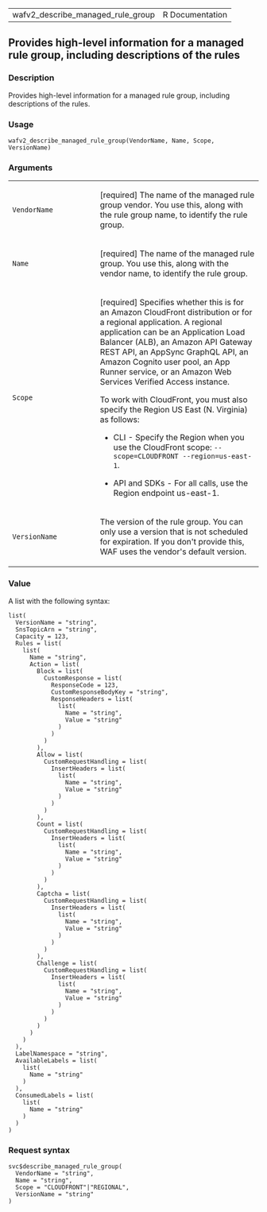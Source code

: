 <table style="width: 100%;">
<tbody>
<tr class="odd">
<td>wafv2_describe_managed_rule_group</td>
<td style="text-align: right;">R Documentation</td>
</tr>
</tbody>
</table>

## Provides high-level information for a managed rule group, including descriptions of the rules

### Description

Provides high-level information for a managed rule group, including
descriptions of the rules.

### Usage

    wafv2_describe_managed_rule_group(VendorName, Name, Scope, VersionName)

### Arguments

<table>
<colgroup>
<col style="width: 35%" />
<col style="width: 65%" />
</colgroup>
<tbody>
<tr class="odd">
<td><code
id="wafv2_describe_managed_rule_group_:_VendorName">VendorName</code></td>
<td><p>[required] The name of the managed rule group vendor. You use
this, along with the rule group name, to identify the rule
group.</p></td>
</tr>
<tr class="even">
<td><code id="wafv2_describe_managed_rule_group_:_Name">Name</code></td>
<td><p>[required] The name of the managed rule group. You use this,
along with the vendor name, to identify the rule group.</p></td>
</tr>
<tr class="odd">
<td><code
id="wafv2_describe_managed_rule_group_:_Scope">Scope</code></td>
<td><p>[required] Specifies whether this is for an Amazon CloudFront
distribution or for a regional application. A regional application can
be an Application Load Balancer (ALB), an Amazon API Gateway REST API,
an AppSync GraphQL API, an Amazon Cognito user pool, an App Runner
service, or an Amazon Web Services Verified Access instance.</p>
<p>To work with CloudFront, you must also specify the Region US East (N.
Virginia) as follows:</p>
<ul>
<li><p>CLI - Specify the Region when you use the CloudFront scope:
<code>--scope=CLOUDFRONT --region=us-east-1</code>.</p></li>
<li><p>API and SDKs - For all calls, use the Region endpoint
us-east-1.</p></li>
</ul></td>
</tr>
<tr class="even">
<td><code
id="wafv2_describe_managed_rule_group_:_VersionName">VersionName</code></td>
<td><p>The version of the rule group. You can only use a version that is
not scheduled for expiration. If you don't provide this, WAF uses the
vendor's default version.</p></td>
</tr>
</tbody>
</table>

### Value

A list with the following syntax:

    list(
      VersionName = "string",
      SnsTopicArn = "string",
      Capacity = 123,
      Rules = list(
        list(
          Name = "string",
          Action = list(
            Block = list(
              CustomResponse = list(
                ResponseCode = 123,
                CustomResponseBodyKey = "string",
                ResponseHeaders = list(
                  list(
                    Name = "string",
                    Value = "string"
                  )
                )
              )
            ),
            Allow = list(
              CustomRequestHandling = list(
                InsertHeaders = list(
                  list(
                    Name = "string",
                    Value = "string"
                  )
                )
              )
            ),
            Count = list(
              CustomRequestHandling = list(
                InsertHeaders = list(
                  list(
                    Name = "string",
                    Value = "string"
                  )
                )
              )
            ),
            Captcha = list(
              CustomRequestHandling = list(
                InsertHeaders = list(
                  list(
                    Name = "string",
                    Value = "string"
                  )
                )
              )
            ),
            Challenge = list(
              CustomRequestHandling = list(
                InsertHeaders = list(
                  list(
                    Name = "string",
                    Value = "string"
                  )
                )
              )
            )
          )
        )
      ),
      LabelNamespace = "string",
      AvailableLabels = list(
        list(
          Name = "string"
        )
      ),
      ConsumedLabels = list(
        list(
          Name = "string"
        )
      )
    )

### Request syntax

    svc$describe_managed_rule_group(
      VendorName = "string",
      Name = "string",
      Scope = "CLOUDFRONT"|"REGIONAL",
      VersionName = "string"
    )
